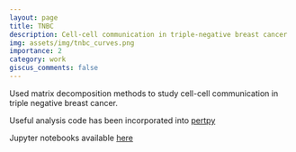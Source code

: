 ```yaml
---
layout: page
title: TNBC
description: Cell-cell communication in triple-negative breast cancer
img: assets/img/tnbc_curves.png
importance: 2
category: work
giscus_comments: false
---
```


Used matrix decomposition methods to study cell-cell communication in triple negative breast cancer.

Useful analysis code has been incorporated into [pertpy](https://github.com/theislab/pertpy)

Jupyter notebooks available [here](https://github.com/tessadgreen/ThesisCode/tree/main)